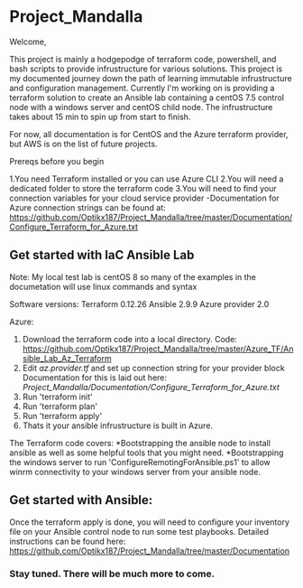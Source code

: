 # Project_Mandalla

Welcome, 

This project is mainly a hodgepodge of terraform code, powershell, and bash scripts to provide infrustructure for various solutions. This project is my documented journey down the path of learning immutable infrustructure and configuration management. Currently I'm working on is providing a terraform solution to create an Ansible lab containing a centOS 7.5 control node with a windows server and centOS child node. The infrustructure takes about 15 min to spin up from start to finish. 

For now, all documentation is for CentOS and the Azure terraform provider, but AWS is on the list of future projects.

Prereqs before you begin

1.You need Terraform installed or you can use Azure CLI
2.You will need a dedicated folder to store the terraform code
3.You will need to find your connection variables for your cloud service provider
  -Documentation for Azure connection strings can be found at:
  https://github.com/Optikx187/Project_Mandalla/tree/master/Documentation/Configure_Terraform_for_Azure.txt
 
## Get started with IaC Ansible Lab 
Note: My local test lab is centOS 8 so many of the examples in the documetation will use linux commands and syntax

Software versions:
Terraform 0.12.26
Ansible 2.9.9
Azure provider 2.0

Azure: 
1. Download the terraform code into a local directory.
   Code: https://github.com/Optikx187/Project_Mandalla/tree/master/Azure_TF/Ansible_Lab_Az_Terraform
2. Edit _az.provider.tf_ and set up connection string for your provider block Documentation for this is laid out here: _Project_Mandalla/Documentation/Configure_Terraform_for_Azure.txt_ 
3. Run 'terraform init'
4. Run 'terraform plan'
5. Run 'terraform apply'
6. Thats it your ansible infrustructure is built in Azure. 

The Terraform code covers:
*Bootstrapping the ansible node to install ansible as well as some helpful tools that you might need.
*Bootstrapping the windows server to run 'ConfigureRemotingForAnsible.ps1' to allow winrm connectivity to your windows server from your ansible node.

## Get started with Ansible:
Once the terraform apply is done, you will need to configure your inventory file on your Ansible control node to run some test playbooks. 
Detailed instructions can be found here: https://github.com/Optikx187/Project_Mandalla/tree/master/Documentation


### Stay tuned. There will be much more to come.  

